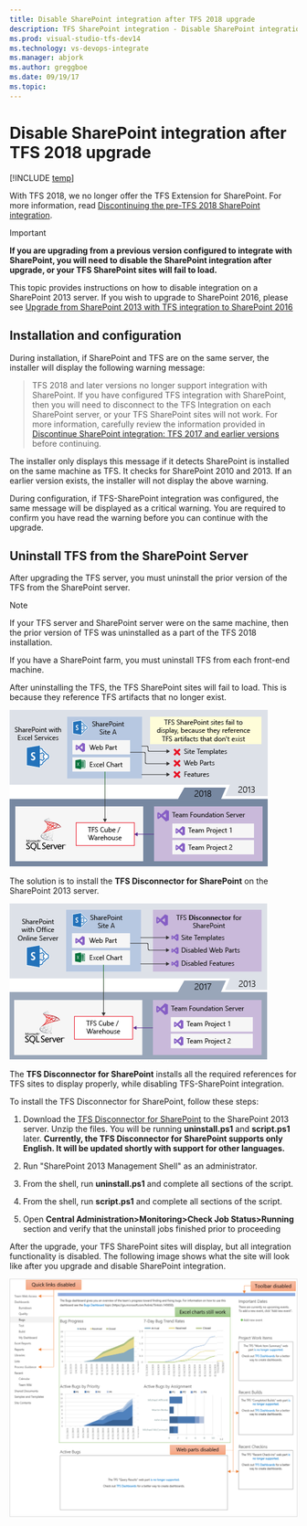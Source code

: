```yaml
---
title: Disable SharePoint integration after TFS 2018 upgrade
description: TFS SharePoint integration - Disable SharePoint integration after TFS 2018 upgrade
ms.prod: visual-studio-tfs-dev14
ms.technology: vs-devops-integrate
ms.manager: abjork
ms.author: greggboe
ms.date: 09/19/17
ms.topic: 
---
```


# Disable SharePoint integration after TFS 2018 upgrade

[!INCLUDE [temp](../_shared/about-sharepoint-deprecation.md)]

With TFS 2018, we  no longer offer the TFS Extension for SharePoint. For more information, read [Discontinuing the pre-TFS 2018 SharePoint integration](./discontinue-pre-tfs-2017-sharepoint-integration.md).

> [!IMPORTANT]  
> **If you are upgrading from a previous version configured to integrate with SharePoint, you will need to disable the SharePoint integration after upgrade, or your TFS SharePoint sites will fail to load.**

This topic provides instructions on how to disable integration on a SharePoint 2013 server. If you wish to upgrade to SharePoint 2016, please see [Upgrade from SharePoint 2013 with TFS integration to SharePoint 2016](./upgrade-from-sharepoint2013-to-sharepoint-2106.md)

## Installation and configuration
During installation, if SharePoint and TFS are on the same server, the installer will display the following warning message:

> TFS 2018 and later versions no longer support integration with SharePoint. If you have configured TFS integration with SharePoint, then you will need to disconnect to the TFS Integration on each SharePoint server, or your TFS SharePoint sites will not work. For more information, carefully review the information provided in [Discontinue SharePoint integration: TFS 2017 and earlier versions](discontinue-pre-tfs-2017-sharepoint-integration.md) before continuing.

The installer only displays this message if it detects SharePoint is installed on the same machine as TFS. It checks for SharePoint 2010 and 2013. If an earlier version exists, the installer will not display the above warning. 

During configuration, if TFS-SharePoint integration was configured, the same message will be displayed as a critical warning. You are required to confirm you have read the warning before you can continue with the upgrade.

## Uninstall TFS from the SharePoint Server
After upgrading the TFS server, you must uninstall the prior version of the TFS from the SharePoint server.

> [!NOTE]   
> If your TFS server and SharePoint server were on the same machine, then the prior version of TFS was uninstalled as a part of the TFS 2018 installation.
>  
> If you have a SharePoint farm, you must uninstall TFS from each front-end machine. 

After uninstalling the TFS, the TFS SharePoint sites will fail to load. This is because they reference TFS artifacts that no longer exist. 

![TFS 2018 Upgrade - Disable SharePoint Integration - Uninstall TFS errors](./_img/tfs-2018-upgrade-uninstall-tfs-errors.png)

The solution is to install the **TFS Disconnector for SharePoint** on the SharePoint 2013 server. 

![TFS 2018 Upgrade - Disable SharePoint Integration - Install TFS Disconnector for SharePoint](./_img/tfs-2018-upgrade-install-tfs-disconnector.png)

The **TFS Disconnector for SharePoint** installs all the required references for TFS sites to display properly, while disabling TFS-SharePoint integration. 

To install the TFS Disconnector for SharePoint, follow these steps:

1. Download the [TFS Disconnector for SharePoint](https://go.microsoft.com/fwlink/?linkid=854633) to the SharePoint 2013 server. Unzip the files. You will be running **uninstall.ps1** and **script.ps1** later. **Currently, the TFS Disconnector for SharePoint supports only English. It will be updated shortly with support for other languages.** 

1. Run "SharePoint 2013 Management Shell" as an administrator. 
1. From the shell, run **uninstall.ps1** and complete all sections of the script. 
1. From the shell, run **script.ps1** and complete all sections of the script.
1. Open **Central Administration>Monitoring>Check Job Status>Running** section and verify that the uninstall jobs finished prior to proceeding

After the upgrade, your TFS SharePoint sites will display, but all integration functionality is disabled. The following image shows what the site will look like after you upgrade and disable SharePoint integration.

![TFS 2018 Upgrade - Disable SharePoint Integration - Install TFS Disconnector for SharePoint](./_img/tfs-2018-upgrade-after-upgrade-site-example.png)
